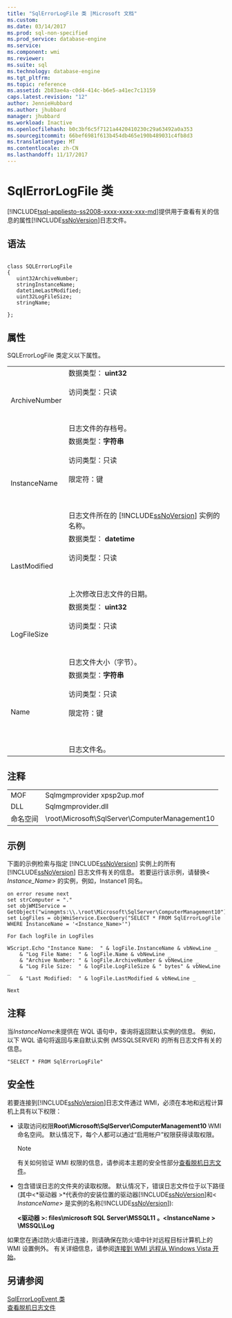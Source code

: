 ```yaml
---
title: "SqlErrorLogFile 类 |Microsoft 文档"
ms.custom: 
ms.date: 03/14/2017
ms.prod: sql-non-specified
ms.prod_service: database-engine
ms.service: 
ms.component: wmi
ms.reviewer: 
ms.suite: sql
ms.technology: database-engine
ms.tgt_pltfrm: 
ms.topic: reference
ms.assetid: 2b83ae4a-c0d4-414c-b6e5-a41ec7c13159
caps.latest.revision: "12"
author: JennieHubbard
ms.author: jhubbard
manager: jhubbard
ms.workload: Inactive
ms.openlocfilehash: b0c3bf6c5f7121a4420410230c29a63492a0a353
ms.sourcegitcommit: 66bef6981f613b454db465e190b489031c4fb8d3
ms.translationtype: MT
ms.contentlocale: zh-CN
ms.lasthandoff: 11/17/2017
---
```

# <a name="sqlerrorlogfile-class"></a>SqlErrorLogFile 类
[!INCLUDE[tsql-appliesto-ss2008-xxxx-xxxx-xxx-md](../../includes/tsql-appliesto-ss2008-xxxx-xxxx-xxx-md.md)]提供用于查看有关的信息的属性[!INCLUDE[ssNoVersion](../../includes/ssnoversion-md.md)]日志文件。  
  
## <a name="syntax"></a>语法  
  
```  
  
class SQLErrorLogFile  
{  
   uint32ArchiveNumber;  
   stringInstanceName;  
   datetimeLastModified;  
   uint32LogFileSize;  
   stringName;  
  
};  
```  
  
## <a name="properties"></a>属性  
 SQLErrorLogFile 类定义以下属性。  
  
|||  
|-|-|  
|ArchiveNumber|数据类型： **uint32**<br /><br /> 访问类型：只读<br /><br /> <br /><br /> 日志文件的存档号。|  
|InstanceName|数据类型：**字符串**<br /><br /> 访问类型：只读<br /><br /> 限定符：键<br /><br /> <br /><br /> 日志文件所在的 [!INCLUDE[ssNoVersion](../../includes/ssnoversion-md.md)] 实例的名称。|  
|LastModified|数据类型： **datetime**<br /><br /> 访问类型：只读<br /><br /> <br /><br /> 上次修改日志文件的日期。|  
|LogFileSize|数据类型： **uint32**<br /><br /> 访问类型：只读<br /><br /> <br /><br /> 日志文件大小（字节）。|  
|Name|数据类型：**字符串**<br /><br /> 访问类型：只读<br /><br /> 限定符：键<br /><br /> <br /><br /> 日志文件名。|  
  
## <a name="remarks"></a>注释  
  
|||  
|-|-|  
|MOF|Sqlmgmprovider xpsp2up.mof|  
|DLL|Sqlmgmprovider.dll|  
|命名空间|\root\Microsoft\SqlServer\ComputerManagement10|  
  
## <a name="example"></a>示例  
 下面的示例检索与指定 [!INCLUDE[ssNoVersion](../../includes/ssnoversion-md.md)] 实例上的所有 [!INCLUDE[ssNoVersion](../../includes/ssnoversion-md.md)] 日志文件有关的信息。 若要运行该示例，请替换\< *Instance_Name*> 的实例，例如，Instance1 同名。  
  
```  
on error resume next  
set strComputer = "."  
set objWMIService = GetObject("winmgmts:\\.\root\Microsoft\SqlServer\ComputerManagement10")  
set LogFiles = objWmiService.ExecQuery("SELECT * FROM SqlErrorLogFile WHERE InstanceName = '<Instance_Name>'")  
  
For Each logFile in LogFiles  
  
WScript.Echo "Instance Name:  " & logFile.InstanceName & vbNewLine _  
    & "Log File Name:  " & logFile.Name & vbNewLine _  
    & "Archive Number: " & logFile.ArchiveNumber & vbNewLine _  
    & "Log File Size:  " & logFile.LogFileSize & " bytes" & vbNewLine _  
    & "Last Modified:  " & logFile.LastModified & vbNewLine _  
  
Next   
```  
  
## <a name="comments"></a>注释  
 当*InstanceName*未提供在 WQL 语句中，查询将返回默认实例的信息。 例如，以下 WQL 语句将返回与来自默认实例 (MSSQLSERVER) 的所有日志文件有关的信息。  
  
```  
"SELECT * FROM SqlErrorLogFile"  
```  
  
## <a name="security"></a>安全性  
 若要连接到[!INCLUDE[ssNoVersion](../../includes/ssnoversion-md.md)]日志文件通过 WMI，必须在本地和远程计算机上具有以下权限：  
  
-   读取访问权限**Root\Microsoft\SqlServer\ComputerManagement10** WMI 命名空间。 默认情况下，每个人都可以通过“启用帐户”权限获得读取权限。  
  
    > [!NOTE]  
    >  有关如何验证 WMI 权限的信息，请参阅本主题的安全性部分[查看脱机日志文件](../../relational-databases/logs/view-offline-log-files.md)。  
  
-   包含错误日志的文件夹的读取权限。 默认情况下，错误日志文件位于以下路径 (其中\<*驱动器 >*代表你的安装位置的驱动器[!INCLUDE[ssNoVersion](../../includes/ssnoversion-md.md)]和\< *InstanceName*> 是实例的名称[!INCLUDE[ssNoVersion](../../includes/ssnoversion-md.md)]):  
  
     **\<驱动器 >: files\microsoft SQL Server\MSSQL11** **。\<InstanceName > \MSSQL\Log**  
  
 如果您在通过防火墙进行连接，则请确保在防火墙中针对远程目标计算机上的 WMI 设置例外。 有关详细信息，请参阅[连接到 WMI 远程从 Windows Vista 开始](http://go.microsoft.com/fwlink/?LinkId=178848)。  
  
## <a name="see-also"></a>另请参阅  
 [SqlErrorLogEvent 类](../../relational-databases/wmi-provider-configuration-classes/sqlerrorlogevent-class.md)   
 [查看脱机日志文件](../../relational-databases/logs/view-offline-log-files.md)  
  
  
